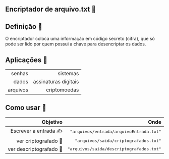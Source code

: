 ## Encriptador de arquivo.txt 📜

<h2>Definição 🗿</h2>
O encriptador coloca uma informação em código secreto (cifra), que só pode ser lido por quem possui a chave para desencriptar os dados.

<h2>Aplicações 📎</h2>

|  |  |
| ------: | -----------: |
| senhas | sistemas             |
|  dados | assinaturas digitais |
| arquivos | criptomoedas       |

<h2>Como usar 🤔</h2>

| Objetivo | Onde |
| ------: | -----------: |
| Escrever a entrada ✍️| <kbd>"arquivos/entrada/arquivoEntrada.txt"</kbd>  |
| ver criptografado 🔣    | <kbd>"arquivos/saida/criptografados.txt"</kbd>    |
| ver descriptografado 📰️ | <kbd>"arquivos/saida/descriptografados.txt"</kbd> |


